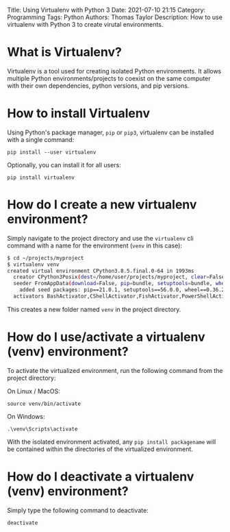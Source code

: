 Title: Using Virtualenv with Python 3
Date: 2021-07-10 21:15
Category: Programming
Tags: Python
Authors: Thomas Taylor
Description: How to use virtualenv with Python 3 to create virutal environments.

# What is Virtualenv?

Virtualenv is a tool used for creating isolated Python environments. It allows multiple Python environments/projects to coexist on the same computer with their own dependencies, python versions, and pip versions.

# How to install Virtualenv

Using Python's package manager, `pip` or `pip3`, virtualenv can be installed with a single command:

```
pip install --user virtualenv
```

Optionally, you can install it for all users:

```
pip install virtualenv
```

# How do I create a new virtualenv environment?

Simply navigate to the project directory and use the `virtualenv` cli command with a name for the environment (`venv` in this case):

```bash
$ cd ~/projects/myproject
$ virtualenv venv
created virtual environment CPython3.8.5.final.0-64 in 1993ms
  creator CPython3Posix(dest=/home/user/projects/myproject, clear=False, no_vcs_ignore=False, global=False)
  seeder FromAppData(download=False, pip=bundle, setuptools=bundle, wheel=bundle, via=copy, app_data_dir=/home/user/.local/share/virtualenv)
    added seed packages: pip==21.0.1, setuptools==56.0.0, wheel==0.36.2
  activators BashActivator,CShellActivator,FishActivator,PowerShellActivator,PythonActivator,XonshActivator
``` 

This creates a new folder named `venv` in the project directory.

# How do I use/activate a virtualenv (venv) environment?

To activate the virtualized environment, run the following command from the project directory:

On Linux / MacOS:

```
source venv/bin/activate
```

On Windows:

```
.\venv\Scripts\activate
```

With the isolated environment activated, any `pip install packagename` will be contained within the directories of the virtualized environment.

# How do I deactivate a virtualenv (venv) environment?

Simply type the following command to deactivate:

```bash
deactivate
```
